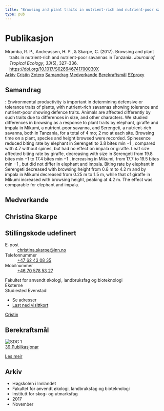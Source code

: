 ```yaml
---
title: "Browsing and plant traits in nutrient-rich and nutrient-poor savannas in Tanzania"
type: pub
---
```

<h1>Publikasjon</h1>
<article id="csl-bib-container-MIRVRRTU" class="csl-bib-container">
  <div class="csl-bib-body" style="line-height: 1.35; padding-left: 1em; text-indent:-1em;">
  <div class="csl-entry">Mramba, R. P., Andreassen, H. P., &amp; Skarpe, C. (2017). Browsing and plant traits in nutrient-rich and nutrient-poor savannas in Tanzania. <i>Journal of Tropical Ecology</i>, <i>33</i>(5), 327&#x2013;336. <a href="https://doi.org/10.1017/S026646741700030X">https://doi.org/10.1017/S026646741700030X</a></div>
</div>
  <div class="csl-bib-buttons">
    <a href="#taxonomy-article-MIRVRRTU" class="csl-bib-button">Arkiv</a>
    <a href="https://app.cristin.no/results/show.jsf?id=1511783" alt="Cristin URL" class="csl-bib-button">Cristin</a>
    <a href="http://zotero.org/groups/5022929/items/MIRVRRTU" alt="Zotero URL" class="csl-bib-button">Zotero</a>
    <a href="#abstract-article-MIRVRRTU" class="csl-bib-button">Samandrag</a>
    <a href="#contributors-article-MIRVRRTU" class="csl-bib-button">Medverkande</a>
    <a href="#sdg-article-MIRVRRTU" class="csl-bib-button">Berekraftsmål</a>
    <a href="http://ezproxy.inn.no/login?url=https://doi.org/10.1017/S026646741700030X" class="csl-bib-button">EZproxy</a>
  </div>
  <div id="csl-bib-meta-container-MIRVRRTU"></div>
</article>
<div id="csl-bib-meta-MIRVRRTU" class="csl-bib-meta">
  <article id="abstract-article-MIRVRRTU" class="abstract-article">
    <h1>Samandrag</h1>
    : Environmental productivity is important in determining defensive or tolerance traits of plants, with nutrient-rich savannas showing tolerance and nutrient-poor showing defence traits. Animals are affected differently by such traits due to differences in size, and other characters. We studied differences in browsing as a response to plant traits by elephant, giraffe and impala in Mikumi, a nutrient-poor savanna, and Serengeti, a nutrient-rich savanna, both in Tanzania, for a total of 4 mo; 2 mo at each site. Browsing time on a plant, species and height browsed were recorded. Spinesence reduced biting rate by elephant in Serengeti to 3.8 bites min −1 , compared with 4.7 without spines, but had no effect on impala or giraffe. Leaf size affected biting rate by giraffe, decreasing with size in Serengeti from 19.8 bites min −1 to 17.4 bites min −1 , increasing in Mikumi, from 17.7 to 19.5 bites min −1 , but did not differ in elephant and impala. Biting rate by elephant in Serengeti decreased with browsing height from 0.6 m to 4.2 m and by impala in Mikumi decreased from 0.25 m to 1.5 m, while that of giraffe in Mikumi increased with browsing height, peaking at 4.2 m. The effect was comparable for elephant and impala.
  </article>
  <article id="contributors-article-MIRVRRTU" class="contributors-article">
    <h1>Medverkande</h1>
    <div class="personas">
<div class="vrtx-hinn-person-card">
<div class="photo">
<i class="lar la-user-circle missing-person"></i>
</div>
<div class="info">
<hgroup><h1>Christina Skarpe</h1>
<h2>Stillingskode udefinert</h2>
</hgroup><dl>
<dt>E-post</dt>
<dd>
<a href="mailto:christina.skarpe@inn.no">christina.skarpe@inn.no</a>
</dd>
<dt>Telefonnummer</dt>
<dd><a href="tel:+4762430835">
+47 62 43 08 35
</a></dd>
<dt>Mobilnummer</dt>
<dd><a href="tel:+46705785327">
+46 70 578 53 27
</a></dd>
</dl>
<p>
Fakultet for anvendt økologi, landbruksfag og bioteknologi<br>
Eksterne<br>
Studiested Evenstad
</p>
<ul class="vrtx-hinn-links">
<li><a href="https://www.inn.no/finn-en-ansatt/christina-skarpe.html#vrtx-hinn-addresses">Se adresser</a></li>
<li><a href="https://www.inn.no/finn-en-ansatt/christina-skarpe.html?vrtx=vcf">Last ned visittkort</a></li>
</ul>
</div>
</div>
<a href="https://app.cristin.no/persons/show.jsf?id=328270" alt="Cristin URL" class="personas-cristin">Cristin</a>
</div>
  </article>
  <article id="sdg-article-MIRVRRTU" class="sdg-article">
    <h1>Berekraftsmål</h1>
    <div class="sdg-container"><div id="sdg1" class="sdg">
<img src="{{< params subfolder >}}images/sdg/sdg01_no.png" class="image" alt="SDG 1">
<div class="sdg-overlay">
<a href="{{< params subfolder >}}no/archive/?sdg=1#archive" class="sdg-publication-count"><span>39</span> Publikasjonar</a>
<p><a href="https://www.fn.no/om-fn/fns-baerekraftsmaal/utrydde-fattigdom?lang=nno-NO" class="sdg-read-more">Les meir</a></p>
</div>
</div></div>
  </article>
  <article id="taxonomy-article-MIRVRRTU" class="taxonomy-article">
    <h1>Arkiv</h1>
    <ul>
      <li>Høgskolen i Innlandet</li>
      <li>Fakultet for anvendt økologi, landbruksfag og bioteknologi</li>
      <li>Institutt for skog- og utmarksfag</li>
      <li>2017</li>
      <li>November</li>
    </ul>
  </article>
</div>
